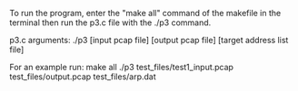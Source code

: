 To run the program, enter the "make all" command of the makefile in the terminal then run the p3.c file with the ./p3 command. 

p3.c arguments:
./p3 [input pcap file] [output pcap file] [target address list file]

For an example run:
make all
./p3 test_files/test1_input.pcap test_files/output.pcap test_files/arp.dat
